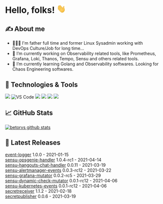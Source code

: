 
# Hello, folks! <img src="https://raw.githubusercontent.com/betorvs/betorvs/main/images/wave.gif" width="30px">

## &#x270d; About me
- 👨‍👩‍👦 I'm father full time and former Linux Sysadmin working with DevOps Culture/Job for long time...
-  🔭 I’m currently working on Observability related tools, like Prometheus, Grafana, Loki, Thanos, Tempo, Sensu and others related tools.
- 🌱 I’m currently learning Golang and Observability softwares. Looking for Chaos Engineering softwares. 

## 🔧 Technologies & Tools
![](https://img.shields.io/badge/OS-Linux-informational?style=flat&logo=linux&logoColor=white&color=2bbc8a)
![VS Code](https://img.shields.io/badge/visualstudiocode-badge-blue.svg?logo=visual-studio-code&style=flat&logoColor=white&color=2bbc8a)
![](https://img.shields.io/badge/Code-Golang-informational?style=flat&logo=go&logoColor=white&color=2bbc8a)
![](https://img.shields.io/badge/Shell-Bash-informational?style=flat&logo=gnu-bash&logoColor=white&color=2bbc8a)
![](https://img.shields.io/badge/Tools-Docker-informational?style=flat&logo=docker&logoColor=white&color=2bbc8a)
![](https://img.shields.io/badge/Tools-Kubernetes-informational?style=flat&logo=kubernetes&logoColor=white&color=2bbc8a)

## &#x1f4c8; GitHub Stats

[![betorvs github stats](https://github-readme-stats.vercel.app/api?username=betorvs&show_icons=true)](https://github.com/betorvs/betorvs)


## 🤔 Latest Releases

[event-logger](https://github.com/betorvs/event-logger/releases/tag/1.0.0) 1.0.0 - 2021-01-15   
[sensu-opsgenie-handler](https://github.com/betorvs/sensu-opsgenie-handler/releases/tag/1.0.4-rc1) 1.0.4-rc1 - 2021-04-14   
[sensu-hangouts-chat-handler](https://github.com/betorvs/sensu-hangouts-chat-handler/releases/tag/0.0.11) 0.0.11 - 2021-03-19   
[sensu-alertmanager-events](https://github.com/betorvs/sensu-alertmanager-events/releases/tag/0.0.3-rc12) 0.0.3-rc12 - 2021-03-22   
[sensu-grafana-mutator](https://github.com/betorvs/sensu-grafana-mutator/releases/tag/0.0.2-rc5) 0.0.2-rc5 - 2021-03-29   
[sensu-dynamic-check-mutator](https://github.com/betorvs/sensu-dynamic-check-mutator/releases/tag/0.0.1-rc12) 0.0.1-rc12 - 2021-04-06   
[sensu-kubernetes-events](https://github.com/betorvs/sensu-kubernetes-events/releases/tag/0.0.1-rc12) 0.0.1-rc12 - 2021-04-06   
[secretreceiver](https://github.com/betorvs/secretreceiver/releases/tag/1.1.2) 1.1.2 - 2021-02-18   
[secretpublisher](https://github.com/betorvs/secretpublisher/releases/tag/0.0.6) 0.0.6 - 2021-03-19   
